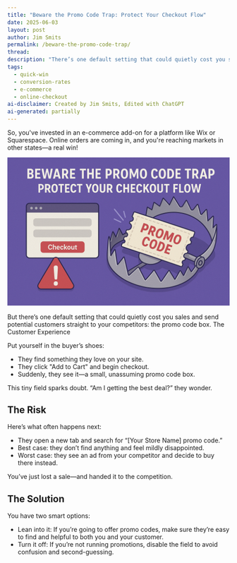```yaml
---
title: "Beware the Promo Code Trap: Protect Your Checkout Flow"
date: 2025-06-03
layout: post
author: Jim Smits
permalink: /beware-the-promo-code-trap/
thread: 
description: "There’s one default setting that could quietly cost you sales and send potential customers straight to your competitors: the promo code box."
tags:
  - quick-win
  - conversion-rates
  - e-commerce
  - online-checkout
ai-disclaimer: Created by Jim Smits, Edited with ChatGPT
ai-generated: partially
---
```

So, you've invested in an e-commerce add-on for a platform like Wix or Squarespace. Online orders are coming in, and you're reaching markets in other states—a real win!

![graphic showing a cartoon beartrap surrounding a 'promo code' ticket and a red alert triangle in front of a red checkout button with the text 'beware the promo code trap protect your checkout flow'](/assets/images/posts/beware-the-promo-code-trap.png "AI Generated - ChatGPT")

But there’s one default setting that could quietly cost you sales and send potential customers straight to your competitors: the promo code box.
The Customer Experience

Put yourself in the buyer’s shoes:

 - They find something they love on your site.
 - They click "Add to Cart" and begin checkout.
 - Suddenly, they see it—a small, unassuming promo code box.

This tiny field sparks doubt. “Am I getting the best deal?” they wonder.

## The Risk

Here’s what often happens next:

 - They open a new tab and search for “[Your Store Name] promo code.”
 - Best case: they don’t find anything and feel mildly disappointed.
 - Worst case: they see an ad from your competitor and decide to buy there instead.

You’ve just lost a sale—and handed it to the competition.

## The Solution

You have two smart options:

 - Lean into it: If you’re going to offer promo codes, make sure they’re easy to find and helpful to both you and your customer.
 - Turn it off: If you’re not running promotions, disable the field to avoid confusion and second-guessing.
